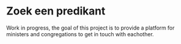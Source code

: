 Zoek een predikant
==================

Work in progress, the goal of this project is to provide a platform for ministers and congregations to get in touch with eachother.
